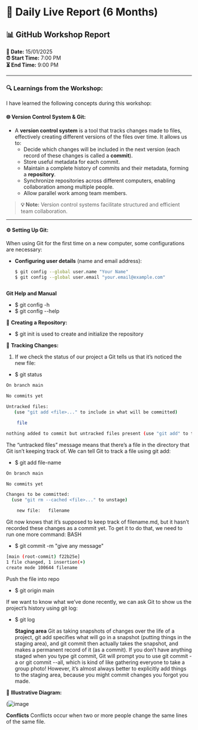 
# 📝 Daily Live Report (6 Months)

## **📊 GitHub Workshop Report**
**📅 Date:** 15/01/2025  
**⏰ Start Time:** 7:00 PM  
**⏳ End Time:** 9:00 PM

---

### **🔍 Learnings from the Workshop:**

I have learned the following concepts during this workshop:

#### **🌐 Version Control System & Git:**
- A **version control system** is a tool that tracks changes made to files, effectively creating different versions of the files over time. It allows us to:
  - Decide which changes will be included in the next version (each record of these changes is called a **commit**).
  - Store useful metadata for each commit.
  - Maintain a complete history of commits and their metadata, forming a **repository**.
  - Synchronize repositories across different computers, enabling collaboration among multiple people.
  - Allow parallel work among team members.

> **💡 Note:** Version control systems facilitate structured and efficient team collaboration.

---

#### **⚙️ Setting Up Git:**
When using Git for the first time on a new computer, some configurations are necessary:
- **Configuring user details** (name and email address):
  ```bash
  $ git config --global user.name "Your Name"
  $ git config --global user.email "your.email@example.com"



**Git Help and Manual**
- $ git config -h
- $ git config --help
 
📂 **Creating a Repository:**
- $ git init is used to create and initialize the repository

 📜 **Tracking Changes:**
  1. If we check the status of our project a Git tells us that it’s noticed the new file:
    
  - $ git status
``` bash
On branch main

No commits yet

Untracked files:
   (use "git add <file>..." to include in what will be committed)

	file

nothing added to commit but untracked files present (use "git add" to track)
```

The “untracked files” message means that there’s a file in the directory that Git isn’t keeping track of. We can tell Git to track a file using git add:
- $ git add file-name
``` bash
On branch main

No commits yet

Changes to be committed:
  (use "git rm --cached <file>..." to unstage)

	new file:   filename
```

Git now knows that it’s supposed to keep track of filename.md, but it hasn’t recorded these changes as a commit yet. To get it to do that, we need to run one more command:
BASH

- $ git commit -m "give any message"
 ```bash
[main (root-commit) f22b25e] 
 1 file changed, 1 insertion(+)
 create mode 100644 filename

 ```
 Push the file into repo
- $ git origin  main
   
If we want to know what we’ve done recently, we can ask Git to show us the project’s history using git log:


- $ git log

  **Staging area**
  Git as taking snapshots of changes over the life of a project, git add specifies what will go in a snapshot (putting things in the staging area), and git commit then actually takes the snapshot, and makes a permanent record of it (as a commit). If you don’t have anything staged when you type git commit, Git will prompt you to use git commit -a or git commit --all, which is kind of like gathering everyone to take a group photo! However, it’s almost always better to explicitly add things to the staging area, because you might commit changes you forgot you made.

📌 **Illustrative Diagram:**
  
 (![image](https://github.com/user-attachments/assets/639861d6-1306-49ab-aaf7-1a2f81d5fa62)


**Conflicts**
Conflicts occur when two or more people change the same lines of the same file.
